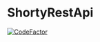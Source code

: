 # ShortyRestApi
[![CodeFactor](https://www.codefactor.io/repository/github/bagger-steam/shortyrestapi/badge)](https://www.codefactor.io/repository/github/bagger-steam/shortyrestapi)
